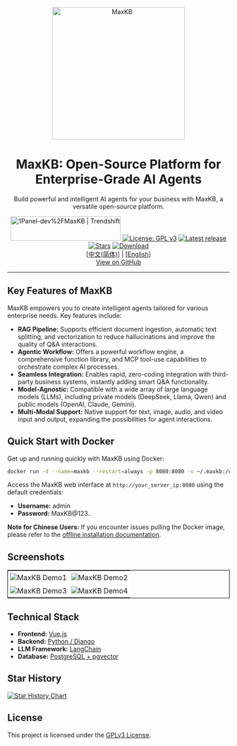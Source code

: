 <p align="center">
  <img src="https://github.com/1Panel-dev/maxkb/assets/52996290/c0694996-0eed-40d8-b369-322bf2a380bf" alt="MaxKB" width="300" />
</p>

<h1 align="center">MaxKB: Open-Source Platform for Enterprise-Grade AI Agents</h1>

<p align="center">Build powerful and intelligent AI agents for your business with MaxKB, a versatile open-source platform.</p>

<p align="center">
  <a href="https://trendshift.io/repositories/9113" target="_blank"><img src="https://trendshift.io/api/badge/repositories/9113" alt="1Panel-dev%2FMaxKB | Trendshift" style="width: 250px; height: 55px;" width="250" height="55"/></a>
  <a href="https://www.gnu.org/licenses/gpl-3.0.html#license-text"><img src="https://img.shields.io/github/license/1Panel-dev/maxkb?color=%231890FF" alt="License: GPL v3"></a>
  <a href="https://github.com/1Panel-dev/maxkb/releases/latest"><img src="https://img.shields.io/github/v/release/1Panel-dev/maxkb" alt="Latest release"></a>
  <a href="https://github.com/1Panel-dev/maxkb"><img src="https://img.shields.io/github/stars/1Panel-dev/maxkb?color=%231890FF&style=flat-square" alt="Stars"></a>    
  <a href="https://hub.docker.com/r/1panel/maxkb"><img src="https://img.shields.io/docker/pulls/1panel/maxkb?label=downloads" alt="Download"></a>
  <br/>
  [<a href="/README_CN.md">中文(简体)</a>] | [<a href="/README.md">English</a>]
  <br/>
  <a href="https://github.com/1Panel-dev/MaxKB">View on GitHub</a>
</p>

---

## Key Features of MaxKB

MaxKB empowers you to create intelligent agents tailored for various enterprise needs. Key features include:

*   **RAG Pipeline:**  Supports efficient document ingestion, automatic text splitting, and vectorization to reduce hallucinations and improve the quality of Q&A interactions.
*   **Agentic Workflow:** Offers a powerful workflow engine, a comprehensive function library, and MCP tool-use capabilities to orchestrate complex AI processes.
*   **Seamless Integration:** Enables rapid, zero-coding integration with third-party business systems, instantly adding smart Q&A functionality.
*   **Model-Agnostic:** Compatible with a wide array of large language models (LLMs), including private models (DeepSeek, Llama, Qwen) and public models (OpenAI, Claude, Gemini).
*   **Multi-Modal Support:**  Native support for text, image, audio, and video input and output, expanding the possibilities for agent interactions.

## Quick Start with Docker

Get up and running quickly with MaxKB using Docker:

```bash
docker run -d --name=maxkb --restart=always -p 8080:8080 -v ~/.maxkb:/opt/maxkb 1panel/maxkb
```

Access the MaxKB web interface at `http://your_server_ip:8080` using the default credentials:

*   **Username:** admin
*   **Password:** MaxKB@123..

**Note for Chinese Users:** If you encounter issues pulling the Docker image, please refer to the [offline installation documentation](https://maxkb.cn/docs/v2/installation/offline_installtion/).

## Screenshots

<table style="border-collapse: collapse; border: 1px solid black;">
  <tr>
    <td style="padding: 5px;background-color:#fff;"><img src= "https://github.com/user-attachments/assets/eb285512-a66a-4752-8941-c65ed1592238" alt="MaxKB Demo1"   /></td>
    <td style="padding: 5px;background-color:#fff;"><img src= "https://github.com/user-attachments/assets/f732f1f5-472c-4fd2-93c1-a277eda83d04" alt="MaxKB Demo2"   /></td>
  </tr>
  <tr>
    <td style="padding: 5px;background-color:#fff;"><img src= "https://github.com/user-attachments/assets/c927474a-9a23-4830-822f-5db26025c9b2" alt="MaxKB Demo3"   /></td>
    <td style="padding: 5px;background-color:#fff;"><img src= "https://github.com/user-attachments/assets/e6268996-a46d-4e58-9f30-31139df78ad2" alt="MaxKB Demo4"   /></td>
  </tr>
</table>

## Technical Stack

*   **Frontend:** [Vue.js](https://vuejs.org/)
*   **Backend:** [Python / Django](https://www.djangoproject.com/)
*   **LLM Framework:** [LangChain](https://www.langchain.com/)
*   **Database:** [PostgreSQL + pgvector](https://www.postgresql.org/)

## Star History

[![Star History Chart](https://api.star-history.com/svg?repos=1Panel-dev/MaxKB&type=Date)](https://star-history.com/#1Panel-dev/MaxKB&Date)

## License

This project is licensed under the [GPLv3 License](https://www.gnu.org/licenses/gpl-3.0.html).